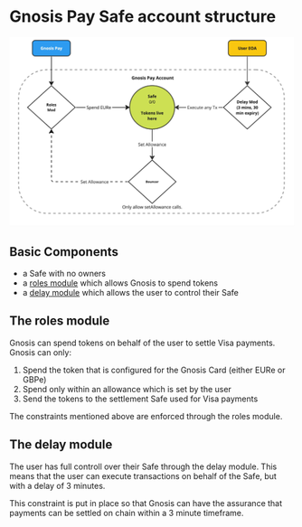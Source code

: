 # Gnosis Pay Safe account structure

![Account Structure](/account-structure.png)

## Basic Components

- a Safe with no owners
- a [roles module](https://github.com/gnosisguild/zodiac-modifier-roles) which allows Gnosis to spend tokens
- a [delay module](https://github.com/gnosisguild/zodiac-modifier-delay) which allows the user to control their Safe

## The roles module

Gnosis can spend tokens on behalf of the user to settle Visa payments. Gnosis can only:

1. Spend the token that is configured for the Gnosis Card (either EURe or GBPe)
2. Spend only within an allowance which is set by the user
3. Send the tokens to the settlement Safe used for Visa payments

The constraints mentioned above are enforced through the roles module.

## The delay module

The user has full controll over their Safe through the delay module. This means that the user can execute transactions on behalf of the Safe, but with a delay of 3 minutes.

This constraint is put in place so that Gnosis can have the assurance that payments can be settled on chain within a 3 minute timeframe.